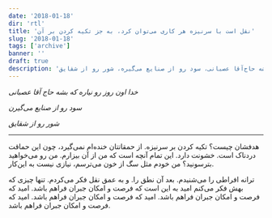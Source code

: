 ```yaml
---
date: '2018-01-18'
dir: 'rtl'
title: 'نقل است با سرنیزه هر کاری می‌توان کرد، به جز تکیه کردن بر آن'
slug: '2018-01-18'
tags: ['archive']
banner: ''
draft: true
description: 'خدا اون روز رو نیاره که بشه حاج‌آقا عصبانی، سود رو از صنایع می‌گیره، شور رو از شقایق...'
---
```


_خدا اون روز رو نیاره که بشه حاج آقا عصبانی‌_

_سود رو از صنایع می‌گیرن_

_شور رو از شقایق_

---

هدفشان چیست؟ تکیه کردن بر سرنیزه. از حمقاتتان خنده‌ام نمی‌گیرد، چون این حماقت دردناک است. خشونت دارد. این تمام آنچه است که من از آن بیزارم. من رو می‌خواهید بترسونید؟ من خودم مثل سگ از خون می‌ترسم، نیازی نیست به این‌کار.

ترانه افراطی را می‌شنیدم. بعد آن نطق را. و به عمق نقل فکر می‌کردم. تنها چیزی که بهش فکر می‌کنم امید به این است که فرصت و امکان جبران فراهم باشد. امید که فرصت و امکان جبران فراهم باشد. امید که فرصت و امکان جبران فراهم باشد. امید که فرصت و امکان جبران فراهم باشد.
